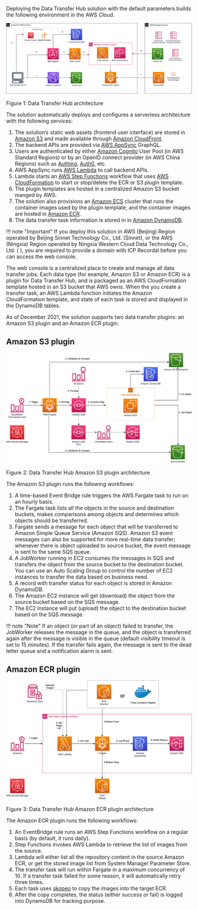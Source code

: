 Deploying the Data Transfer Hub solution with the default parameters builds the following environment in the AWS Cloud.

![architecture](./images/arch-global.png)
      
Figure 1: Data Transfer Hub architecture

The solution automatically deploys and configures a serverless architecture with the following services: 

1.	The solution’s static web assets (frontend user interface) are stored in [Amazon S3][s3] and made available through [Amazon CloudFront][cloudfront].
2.	The backend APIs are provided via [AWS AppSync][appsync] GraphQL.
3.	Users are authenticated by either [Amazon Cognito][cognito] User Pool (in AWS Standard Regions) or by an OpenID connect provider (in AWS China Regions) such as [Authing](https://www.authing.cn/), [Auth0](https://auth0.com/), etc.
4.	AWS AppSync runs [AWS Lambda][lambda] to call backend APIs.
5.	Lambda starts an [AWS Step Functions][stepfunction] workflow that uses [AWS CloudFormation][cloudformation] to start or stop/delete the ECR or S3 plugin template.
6.	The plugin templates are hosted in a centralized Amazon S3 bucket manged by AWS.
7.	The solution also provisions an [Amazon ECS][ecs] cluster that runs the container images used by the plugin template, and the container images are hosted in [Amazon ECR][ecr].
8.	The data transfer task information is stored in in [Amazon DynamoDB][dynamodb].

!!! note "Important"
    If you deploy this solution in AWS (Beijing) Region operated by Beijing Sinnet Technology Co., Ltd. (Sinnet), or the AWS (Ningxia) Region operated by Ningxia Western Cloud Data Technology Co., Ltd. ( ), you are required to provide a domain with ICP Recordal before you can access the web console.

The web console is a centralized place to create and manage all data transfer jobs. Each data type (for example, Amazon S3 or Amazon ECR) is a plugin for Data Transfer Hub, and is packaged as an AWS CloudFormation template hosted in an S3 bucket that AWS owns. When the you create a transfer task, an AWS Lambda function initiates the Amazon CloudFormation template, and state of each task is stored and displayed in the DynamoDB tables.

As of December 2021, the solution supports two data transfer plugins: an Amazon S3 plugin and an Amazon ECR plugin. 

## Amazon S3 plugin

![s3-architecture](./images/s3-arch-global.png)

Figure 2: Data Transfer Hub Amazon S3 plugin architecture

The Amazon S3 plugin runs the following workflows:

1.	A time-based Event Bridge rule triggers the AWS Fargate task to run on an hourly basis. 
2.	The Fargate task lists all the objects in the source and destination
buckets, makes comparisons among objects and determines which objects should be transferred.
3.	Fargate sends a message for each object that will be transferred to Amazon Simple Queue Service (Amazon SQS). Amazon S3 event messages can also be supported for more real-time data transfer; whenever there is object uploaded to source bucket, the event message is sent to the same SQS queue.
4.	A JobWorker running in EC2 consumes the messages in SQS and transfers the object from the source bucket to the destination bucket. You can use an Auto Scaling Group to control the number of EC2 instances to transfer the data based on business need.
5.	A record with transfer status for each object is stored in Amazon DynamoDB. 
6.	The Amazon EC2 instance will get (download) the object from the source bucket based on the SQS message. 
7.	The EC2 instance will put (upload) the object to the destination bucket based on the SQS message. 


!!! note "Note"
    If an object (or part of an object) failed to transfer, the JobWorker releases the message in the queue, and the object is transferred again after the message is visible in the queue (default visibility timeout is set to 15 minutes). If the transfer fails again, the message is sent to the dead letter queue and a notification alarm is sent.

## Amazon ECR plugin

![ecr-architecture](./images/ecr-arch-global.png)

Figure 3: Data Transfer Hub Amazon ECR plugin architecture

The Amazon ECR plugin runs the following workflows:

1.	An EventBridge rule runs an AWS Step Functions workflow on a regular basis (by default, it runs daily).
2.	Step Functions invokes AWS Lambda to retrieve the list of images from the source.
3.	Lambda will either list all the repository content in the source Amazon ECR, or get the stored image list from System Manager Parameter Store.
4.	The transfer task will run within Fargate in a maximum concurrency of 10. If a transfer task failed for some reason, it will automatically retry three times.
5.	Each task uses [skopeo](https://github.com/containers/skopeo) to copy the images into the target ECR.
6.	After the copy completes, the status (either success or fail) is logged into DynamoDB for tracking purpose.


[s3]:https://www.amazonaws.cn/s3/?nc1=h_ls
[cloudfront]:https://www.amazonaws.cn/cloudfront/?nc1=h_ls
[appsync]:https://www.amazonaws.cn/appsync/?nc1=h_ls
[cognito]:https://www.amazonaws.cn/cognito/?nc1=h_ls
[lambda]:https://www.amazonaws.cn/lambda/?nc1=h_ls
[stepfunction]:https://www.amazonaws.cn/step-functions/?nc1=h_ls
[cloudformation]:https://aws.amazon.com/cn/cloudformation/
[ecs]:https://aws.amazon.com/cn/ecs/
[ecr]:https://aws.amazon.com/cn/ecr/
[dynamodb]:https://www.amazonaws.cn/dynamodb/?nc1=h_ls